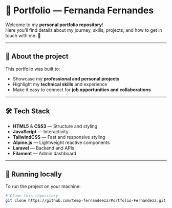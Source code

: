 # 🌟 Portfolio — Fernanda Fernandes

Welcome to my **personal portfolio repository**!  
Here you’ll find details about my journey, skills, projects, and how to get in touch with me. 🚀

---

## 📌 About the project
This portfolio was built to:
- Showcase my **professional and personal projects**  
- Highlight my **technical skills** and experience  
- Make it easy to connect for **job opportunities and collaborations**  

---

## 🛠️ Tech Stack
- **HTML5** & **CSS3** — Structure and styling  
- **JavaScript** — Interactivity  
- **TailwindCSS** — Fast and responsive styling  
- **Alpine.js** — Lightweight reactive components  
- **Laravel** — Backend and APIs 
- **Filament** — Admin dashboard  

---

## 🚀 Running locally
To run the project on your machine:

```bash
# Clone this repository
git clone https://github.com/temp-fernandeezz/Portfolio-Fernandezz.git

